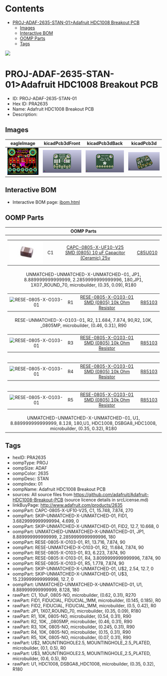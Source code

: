 



Contents
========

* [PROJ-ADAF-2635-STAN-01>Adafruit HDC1008 Breakout PCB](#proj-adaf-2635-stan-01adafruit-hdc1008-breakout-pcb)
	* [Images](#images)
	* [Interactive BOM](#interactive-bom)
	* [OOMP Parts](#oomp-parts)
	* [Tags](#tags)
  
![][im]
# PROJ-ADAF-2635-STAN-01>Adafruit HDC1008 Breakout PCB

- ID: PROJ-ADAF-2635-STAN-01
- Hex ID: PRA2635
- Name: Adafruit HDC1008 Breakout PCB
- Description: 

## Images
  
  

|eagleImage|kicadPcb3dFront|kicadPcb3dBack|kicadPcb3d|
| :---: | :---: | :---: | :---: |
|[![eagleImage](eagleImage_140.png)](eagleImage_600.png)|[![kicadPcb3dFront](kicadPcb3dFront_140.png)](kicadPcb3dFront_600.png)|[![kicadPcb3dBack](kicadPcb3dBack_140.png)](kicadPcb3dBack_600.png)|[![kicadPcb3d](kicadPcb3d_140.png)](kicadPcb3d_600.png)|

## Interactive BOM

- Interactive BOM page: [ibom.html](kicad/bom/ibom.html)

## OOMP Parts
  

|OOMP Parts|
| :---: |
|<table><tr><td>![CAPC-0805-X-UF10-V25](https://raw.githubusercontent.com/oomlout/oomlout_OOMP_parts/main/CAPC-0805-X-UF10-V25/image_140.jpg)</td><td> C1</td><td>[CAPC-0805-X-UF10-V25<br>SMD (0805) 10 uF Capacitor (Ceramic) 25v](https://github.com/oomlout/oomlout_OOMP_parts/tree/main/CAPC-0805-X-UF10-V25/)</td><td>[C85U010](https://github.com/oomlout/oomlout_OOMP_parts/tree/main/CAPC-0805-X-UF10-V25/)</td></tr></table>|
|UNMATCHED-UNMATCHED-X-UNMATCHED-01, JP1, 8.889999999999999, 2.2859999999999996, 180,JP1, 1X07_ROUND_70, microbuilder, (0.35, 0.09), R180|
|<table><tr><td>![RESE-0805-X-O103-01](https://raw.githubusercontent.com/oomlout/oomlout_OOMP_parts/main/RESE-0805-X-O103-01/image_140.jpg)</td><td> R1</td><td>[RESE-0805-X-O103-01<br>SMD (0805) 10k Ohm Resistor](https://github.com/oomlout/oomlout_OOMP_parts/tree/main/RESE-0805-X-O103-01/)</td><td>[R85103](https://github.com/oomlout/oomlout_OOMP_parts/tree/main/RESE-0805-X-O103-01/)</td></tr></table>|
|RESE-UNMATCHED-X-O103-01, R2, 11.684, 7.874, 90,R2, 10K, _0805MP, microbuilder, (0.46, 0.31), R90|
|<table><tr><td>![RESE-0805-X-O103-01](https://raw.githubusercontent.com/oomlout/oomlout_OOMP_parts/main/RESE-0805-X-O103-01/image_140.jpg)</td><td> R3</td><td>[RESE-0805-X-O103-01<br>SMD (0805) 10k Ohm Resistor](https://github.com/oomlout/oomlout_OOMP_parts/tree/main/RESE-0805-X-O103-01/)</td><td>[R85103](https://github.com/oomlout/oomlout_OOMP_parts/tree/main/RESE-0805-X-O103-01/)</td></tr></table>|
|<table><tr><td>![RESE-0805-X-O103-01](https://raw.githubusercontent.com/oomlout/oomlout_OOMP_parts/main/RESE-0805-X-O103-01/image_140.jpg)</td><td> R4</td><td>[RESE-0805-X-O103-01<br>SMD (0805) 10k Ohm Resistor](https://github.com/oomlout/oomlout_OOMP_parts/tree/main/RESE-0805-X-O103-01/)</td><td>[R85103](https://github.com/oomlout/oomlout_OOMP_parts/tree/main/RESE-0805-X-O103-01/)</td></tr></table>|
|<table><tr><td>![RESE-0805-X-O103-01](https://raw.githubusercontent.com/oomlout/oomlout_OOMP_parts/main/RESE-0805-X-O103-01/image_140.jpg)</td><td> R5</td><td>[RESE-0805-X-O103-01<br>SMD (0805) 10k Ohm Resistor](https://github.com/oomlout/oomlout_OOMP_parts/tree/main/RESE-0805-X-O103-01/)</td><td>[R85103](https://github.com/oomlout/oomlout_OOMP_parts/tree/main/RESE-0805-X-O103-01/)</td></tr></table>|
|UNMATCHED-UNMATCHED-X-UNMATCHED-01, U1, 8.889999999999999, 8.128, 180,U1, HDC1008, DSBGA8_HDC1008, microbuilder, (0.35, 0.32), R180|

## Tags

- hexID: PRA2635
- oompType: PROJ
- oompSize: ADAF
- oompColor: 2635
- oompDesc: STAN
- oompIndex: 01
- oompName: Adafruit HDC1008 Breakout PCB
- sources: All source files from https://github.com/adafruit/Adafruit-HDC1008-Breakout-PCB (source licence details in srcLicense.md)
- linkBuyPage: http://www.adafruit.com/products/2635
- oompPart: CAPC-0805-X-UF10-V25, C1, 15.748, 7.874, 270
- oompPart: SKIP-UNMATCHED-X-UNMATCHED-01, FID1, 3.6829999999999994, 4.699, 0
- oompPart: SKIP-UNMATCHED-X-UNMATCHED-01, FID2, 12.7, 10.668, 0
- oompPart: UNMATCHED-UNMATCHED-X-UNMATCHED-01, JP1, 8.889999999999999, 2.2859999999999996, 180
- oompPart: RESE-0805-X-O103-01, R1, 13.716, 7.874, 90
- oompPart: RESE-UNMATCHED-X-O103-01, R2, 11.684, 7.874, 90
- oompPart: RESE-0805-X-O103-01, R3, 6.223, 7.874, 90
- oompPart: RESE-0805-X-O103-01, R4, 3.8099999999999996, 7.874, 90
- oompPart: RESE-0805-X-O103-01, R5, 1.778, 7.874, 90
- oompPart: SKIP-UNMATCHED-X-UNMATCHED-01, U$2, 2.54, 12.7, 0
- oompPart: SKIP-UNMATCHED-X-UNMATCHED-01, U$3, 15.239999999999998, 12.7, 0
- oompPart: UNMATCHED-UNMATCHED-X-UNMATCHED-01, U1, 8.889999999999999, 8.128, 180
- rawPart: C1, 10uF, 0805-NO, microbuilder, (0.62, 0.31), R270
- rawPart: FID1, FIDUCIAL, FIDUCIAL_1MM, microbuilder, (0.145, 0.185), R0
- rawPart: FID2, FIDUCIAL, FIDUCIAL_1MM, microbuilder, (0.5, 0.42), R0
- rawPart: JP1, 1X07_ROUND_70, microbuilder, (0.35, 0.09), R180
- rawPart: R1, 10K, 0805-NO, microbuilder, (0.54, 0.31), R90
- rawPart: R2, 10K, _0805MP, microbuilder, (0.46, 0.31), R90
- rawPart: R3, 10K, 0805-NO, microbuilder, (0.245, 0.31), R90
- rawPart: R4, 10K, 0805-NO, microbuilder, (0.15, 0.31), R90
- rawPart: R5, 10K, 0805-NO, microbuilder, (0.07, 0.31), R90
- rawPart: U$2, MOUNTINGHOLE2.5, MOUNTINGHOLE_2.5_PLATED, microbuilder, (0.1, 0.5), R0
- rawPart: U$3, MOUNTINGHOLE2.5, MOUNTINGHOLE_2.5_PLATED, microbuilder, (0.6, 0.5), R0
- rawPart: U1, HDC1008, DSBGA8_HDC1008, microbuilder, (0.35, 0.32), R180



[im]: kicadPcb3d_450.png
